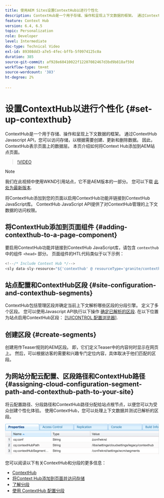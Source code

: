 ```yaml
---
title: 使用AEM Sites设置ContextHub以进行个性化
description: ContextHub是一个用于存储、操作和呈现上下文数据的框架。 通过ContextHub Javascript API，您可以访问存储，以根据需要创建、更新和删除数据。 因此，ContextHub表示页面上的数据层。 本页介绍如何将Context Hub添加到AEM站点页面。
feature: Context Hub
version: 6.4, 6.5
topic: Personalization
role: Developer
level: Intermediate
doc-type: Technical Video
exl-id: 89308dd3-a7e5-4fec-bffb-5f0974125c0a
duration: 385
source-git-commit: af928e60410022f12207082467d3bd9b818af59d
workflow-type: tm+mt
source-wordcount: '383'
ht-degree: 2%

---
```


# 设置ContextHub以进行个性化 {#set-up-contexthub}

ContextHub是一个用于存储、操作和呈现上下文数据的框架。 通过ContextHub Javascript API，您可以访问存储，以根据需要创建、更新和删除数据。 因此，ContextHub表示页面上的数据层。 本页介绍如何将Context Hub添加到AEM站点页面。

>[!VIDEO](https://video.tv.adobe.com/v/23765?quality=12&learn=on)

>[!NOTE]
>
>我们在此视频中使用WKND引用站点，它不是AEM版本的一部分。 您可以下载 [此处为最新版本](https://github.com/adobe/aem-guides-wknd/releases).

将ContextHub添加到您的页面以启用ContextHub功能并链接到ContextHub JavaScript库。 ContextHub JavaScript API提供了对ContextHub管理的上下文数据的访问权限。

## 将ContextHub添加到页面组件 {#adding-contexthub-to-a-page-component}

要启用ContextHub功能并链接到ContextHub JavaScript库，请包含 `contexthub` 中的组件 `<head>` 部分。 页面组件的HTL代码类似于以下示例：

```java
<!--/* Include Context Hub */-->
<sly data-sly-resource="${'contexthub' @ resourceType='granite/contexthub/components/contexthub'}"/>
```

## 站点配置和ContextHub区段 {#site-configuration-and-contexthub-segments}

ContextHub包括管理区段并确定当前上下文解析哪些区段的分段引擎。 定义了多个区段。 您可以使用Javascript API执行以下操作 [确定已解析的区段](https://helpx.adobe.com/experience-manager/6-5/sites/developing/using/ch-adding.html#DeterminingResolvedContextHubSegments). 在以下位置为站点启用ContextHub区段： [[!UICONTROL 配置浏览器]](https://experienceleague.adobe.com/docs/experience-manager-cloud-service/implementing/developing/configurations.html).

## 创建区段 {#create-segments}

创建用作Teaser规则的AEM区段。 即，它们定义Teaser中的内容何时显示在网页上。 然后，可以根据访客的需要和兴趣专门定位内容，具体取决于他们匹配的区段。

## 为网站分配云配置、区段路径和ContextHub路径 {#assigning-cloud-configuration-segment-path-and-contexthub-path-to-your-site}

将云配置路径、分段路径和ContextHub路径分配给站点根节点，以便您可以为受众创建个性化体验。 使用ContextHub，您可以处理上下文数据并测试已解析的区段。

![CRXDE Lite](assets/crx-de-properties.png)

您可以阅读以下有关ContextHub和分段的更多信息：

* [ContextHub](https://helpx.adobe.com/experience-manager/6-5/sites/developing/using/contexthub.html)
* [将Context Hub添加到页面并访问存储](https://helpx.adobe.com/experience-manager/6-5/sites/developing/using/ch-adding.html)
* [了解分段](https://helpx.adobe.com/experience-manager/6-5/sites/classic-ui-authoring/using/classic-personalization-campaigns-segmentation.html)
* [使用 ContextHub 配置分段](https://helpx.adobe.com/experience-manager/6-5/sites/administering/using/segmentation.html)
